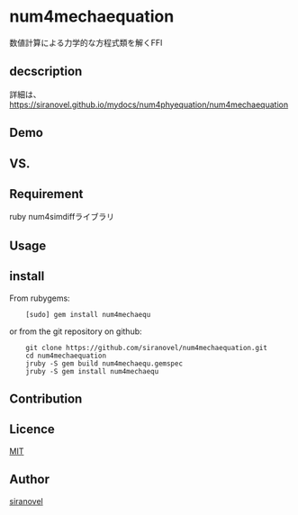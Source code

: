 num4mechaequation
=================
数値計算による力学的な方程式類を解くFFI

## decscription ##

詳細は、https://siranovel.github.io/mydocs/num4phyequation/num4mechaequation 

## Demo ##

## VS. ##

## Requirement ##

ruby num4simdiffライブラリ

## Usage ##

## install ##

From rubygems:  
~~~
    [sudo] gem install num4mechaequ
~~~

or from the git repository on github:  
~~~
    git clone https://github.com/siranovel/num4mechaequation.git  
    cd num4mechaequation  
    jruby -S gem build num4mechaequ.gemspec
    jruby -S gem install num4mechaequ
~~~

## Contribution ##

## Licence ##
[MIT](LICENSE)

## Author ##

[siranovel](https://github.com/siranovel)
